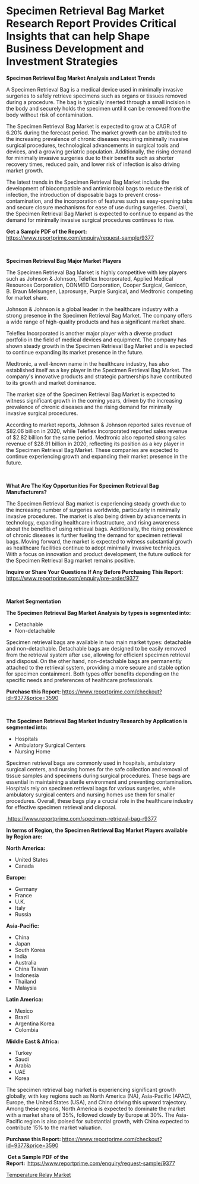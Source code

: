 <p><h1>Specimen Retrieval Bag Market Research Report Provides Critical Insights that can help Shape Business Development and Investment Strategies</h1></p><p><strong>Specimen Retrieval Bag Market Analysis and Latest Trends</strong></p>
<p><p>A Specimen Retrieval Bag is a medical device used in minimally invasive surgeries to safely retrieve specimens such as organs or tissues removed during a procedure. The bag is typically inserted through a small incision in the body and securely holds the specimen until it can be removed from the body without risk of contamination.</p><p>The Specimen Retrieval Bag Market is expected to grow at a CAGR of 6.20% during the forecast period. The market growth can be attributed to the increasing prevalence of chronic diseases requiring minimally invasive surgical procedures, technological advancements in surgical tools and devices, and a growing geriatric population. Additionally, the rising demand for minimally invasive surgeries due to their benefits such as shorter recovery times, reduced pain, and lower risk of infection is also driving market growth.</p><p>The latest trends in the Specimen Retrieval Bag Market include the development of biocompatible and antimicrobial bags to reduce the risk of infection, the introduction of disposable bags to prevent cross-contamination, and the incorporation of features such as easy-opening tabs and secure closure mechanisms for ease of use during surgeries. Overall, the Specimen Retrieval Bag Market is expected to continue to expand as the demand for minimally invasive surgical procedures continues to rise.</p></p>
<p><strong>Get a Sample PDF of the Report:&nbsp;</strong> <a href="https://www.reportprime.com/enquiry/request-sample/9377">https://www.reportprime.com/enquiry/request-sample/9377</a></p>
<p>&nbsp;</p>
<p><strong>Specimen Retrieval Bag Major Market Players</strong></p>
<p><p>The Specimen Retrieval Bag Market is highly competitive with key players such as Johnson & Johnson, Teleflex Incorporated, Applied Medical Resources Corporation, CONMED Corporation, Cooper Surgical, Genicon, B. Braun Melsungen, Laprosurge, Purple Surgical, and Medtronic competing for market share.</p><p>Johnson & Johnson is a global leader in the healthcare industry with a strong presence in the Specimen Retrieval Bag Market. The company offers a wide range of high-quality products and has a significant market share.</p><p>Teleflex Incorporated is another major player with a diverse product portfolio in the field of medical devices and equipment. The company has shown steady growth in the Specimen Retrieval Bag Market and is expected to continue expanding its market presence in the future.</p><p>Medtronic, a well-known name in the healthcare industry, has also established itself as a key player in the Specimen Retrieval Bag Market. The company's innovative products and strategic partnerships have contributed to its growth and market dominance.</p><p>The market size of the Specimen Retrieval Bag Market is expected to witness significant growth in the coming years, driven by the increasing prevalence of chronic diseases and the rising demand for minimally invasive surgical procedures.</p><p>According to market reports, Johnson & Johnson reported sales revenue of $82.06 billion in 2020, while Teleflex Incorporated reported sales revenue of $2.82 billion for the same period. Medtronic also reported strong sales revenue of $28.91 billion in 2020, reflecting its position as a key player in the Specimen Retrieval Bag Market. These companies are expected to continue experiencing growth and expanding their market presence in the future.</p></p>
<p>&nbsp;</p>
<p><strong>What Are The Key Opportunities For Specimen Retrieval Bag Manufacturers?</strong></p>
<p><p>The Specimen Retrieval Bag market is experiencing steady growth due to the increasing number of surgeries worldwide, particularly in minimally invasive procedures. The market is also being driven by advancements in technology, expanding healthcare infrastructure, and rising awareness about the benefits of using retrieval bags. Additionally, the rising prevalence of chronic diseases is further fueling the demand for specimen retrieval bags. Moving forward, the market is expected to witness substantial growth as healthcare facilities continue to adopt minimally invasive techniques. With a focus on innovation and product development, the future outlook for the Specimen Retrieval Bag market remains positive.</p></p>
<p><strong>Inquire or Share Your Questions If Any Before Purchasing This Report:</strong> <a href="https://www.reportprime.com/enquiry/pre-order/9377">https://www.reportprime.com/enquiry/pre-order/9377</a></p>
<p>&nbsp;</p>
<p><strong>Market Segmentation</strong></p>
<p><strong>The Specimen Retrieval Bag Market Analysis by types is segmented into:</strong></p>
<p><ul><li>Detachable</li><li>Non-detachable</li></ul></p>
<p><p>Specimen retrieval bags are available in two main market types: detachable and non-detachable. Detachable bags are designed to be easily removed from the retrieval system after use, allowing for efficient specimen retrieval and disposal. On the other hand, non-detachable bags are permanently attached to the retrieval system, providing a more secure and stable option for specimen containment. Both types offer benefits depending on the specific needs and preferences of healthcare professionals.</p></p>
<p><strong>Purchase this Report:&nbsp;</strong><a href="https://www.reportprime.com/checkout?id=9377&price=3590">https://www.reportprime.com/checkout?id=9377&price=3590</a></p>
<p>&nbsp;</p>
<p><strong>The Specimen Retrieval Bag Market Industry Research by Application is segmented into:</strong></p>
<p><ul><li>Hospitals</li><li>Ambulatory Surgical Centers</li><li>Nursing Home</li></ul></p>
<p><p>Specimen retrieval bags are commonly used in hospitals, ambulatory surgical centers, and nursing homes for the safe collection and removal of tissue samples and specimens during surgical procedures. These bags are essential in maintaining a sterile environment and preventing contamination. Hospitals rely on specimen retrieval bags for various surgeries, while ambulatory surgical centers and nursing homes use them for smaller procedures. Overall, these bags play a crucial role in the healthcare industry for effective specimen retrieval and disposal.</p></p>
<p><a href="https://www.reportprime.com/specimen-retrieval-bag-r9377">&nbsp;https://www.reportprime.com/specimen-retrieval-bag-r9377</a></p>
<p><strong>In terms of Region, the Specimen Retrieval Bag Market Players available by Region are:</strong></p>
<p>
    <p> <strong> North America: </strong>
        <ul>
            <li>United States</li>
            <li>Canada</li>
        </ul>
        </p> 
    <p> <strong> Europe: </strong>
        <ul>
            <li>Germany</li>
            <li>France</li>
            <li>U.K.</li>
            <li>Italy</li>
            <li>Russia</li>
        </ul>
        </p> 
    <p> <strong> Asia-Pacific: </strong>
        <ul>
            <li>China</li>
            <li>Japan</li>
            <li>South Korea</li>
            <li>India</li>
            <li>Australia</li>
            <li>China Taiwan</li>
            <li>Indonesia</li>
            <li>Thailand</li>
            <li>Malaysia</li>
        </ul>
        </p> 
    <p> <strong> Latin America: </strong>
        <ul>
            <li>Mexico</li>
            <li>Brazil</li>
            <li>Argentina Korea</li>
            <li>Colombia</li>
        </ul>
        </p> 
    <p> <strong> Middle East & Africa: </strong>
        <ul>
            <li>Turkey</li>
            <li>Saudi</li>
            <li>Arabia</li>
            <li>UAE</li>
            <li>Korea</li>
        </ul>
    </p>
    </p>
<p><p>The specimen retrieval bag market is experiencing significant growth globally, with key regions such as North America (NA), Asia-Pacific (APAC), Europe, the United States (USA), and China driving this upward trajectory. Among these regions, North America is expected to dominate the market with a market share of 35%, followed closely by Europe at 30%. The Asia-Pacific region is also poised for substantial growth, with China expected to contribute 15% to the market valuation.</p></p>
<p><strong>Purchase this Report: </strong><a href="https://www.reportprime.com/checkout?id=9377&price=3590">https://www.reportprime.com/checkout?id=9377&price=3590</a></p>
<p>&nbsp;<strong>Get a Sample PDF of the Report:&nbsp;&nbsp;</strong><a href="https://www.reportprime.com/enquiry/request-sample/9377">https://www.reportprime.com/enquiry/request-sample/9377</a></p>
<p><strong></strong></p>
<p><p><a href="https://glittery-fuchsia-86a.notion.site/Temperature-Relay-Market-Report-Reveals-the-Latest-Trends-And-Growth-Opportunities-of-this-Market-8fed9512a0b2430eae9e5996b66c6d54">Temperature Relay Market</a></p></p>